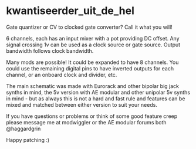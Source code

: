 # kwantiseerder_uit_de_hel

Gate quantizer or CV to clocked gate converter? Call it what you will!

6 channels, each has an input mixer with a pot providing DC offset. Any signal crossing 1v can be used as a clock source or gate source. Output bandwidth follows clock bandwidth. 

Many mods are possible! It could be expanded to have 8 channels. You could use the remaining digital pins to have inverted outputs for each channel, or an onboard clock and divider, etc.

The main schematic was made with Eurorack and other bipolar big jack synths in mind, the 5v version with AE modular and other unipolar 5v synths in mind - but as always this is not a hard and fast rule and features can be mixed and matched between either version to suit your needs.

If you have questions or problems or think of some good feature creep please message me at modwiggler or the AE modular forums both @haggardgrin 

Happy patching  :)
